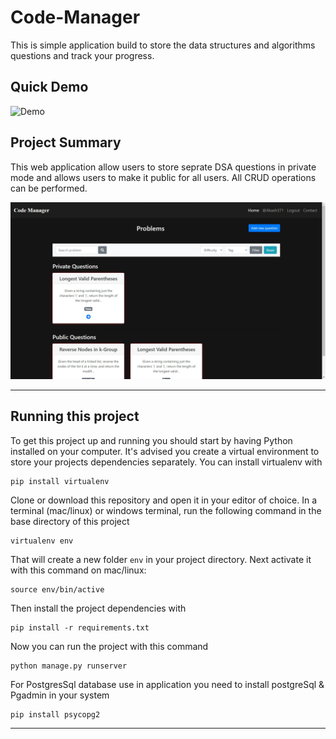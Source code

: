 # Code-Manager
This is simple application build to store the data structures and algorithms questions and track your progress.

## Quick Demo

![Demo](https://github.com/Akashmodi371/CodeManager/blob/master/static/demo.gif)

## Project Summary
This web application allow users to store seprate DSA questions in private mode and allows users to make it public for all users. All CRUD operations can be performed.

![Output-Data](https://github.com/Akashmodi371/CodeManager/blob/master/static/home.jpg)

---

## Running this project

To get this project up and running you should start by having Python installed on your computer. It's advised you create a virtual environment to store your projects dependencies separately. You can install virtualenv with

```
pip install virtualenv
```

Clone or download this repository and open it in your editor of choice. In a terminal (mac/linux) or windows terminal, run the following command in the base directory of this project

```
virtualenv env
```

That will create a new folder `env` in your project directory. Next activate it with this command on mac/linux:

```
source env/bin/active
```

Then install the project dependencies with

```
pip install -r requirements.txt
```

Now you can run the project with this command

```
python manage.py runserver
```

For PostgresSql database use in application you need to install postgreSql & Pgadmin in your system

```
pip install psycopg2
```

---







